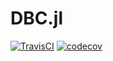 # DBC.jl

[![TravisCI](https://travis-ci.com/GuilhermeHaetinger/DBC.jl.svg?branch=main&status=passed)](https://travis-ci.com/github/GuilhermeHaetinger/DBC.jl)
[![codecov](https://codecov.io/gh/GuilhermeHaetinger/DBC.jl/branch/main/graph/badge.svg)](https://codecov.io/gh/GuilhermeHaetinger/DBC.jl)
